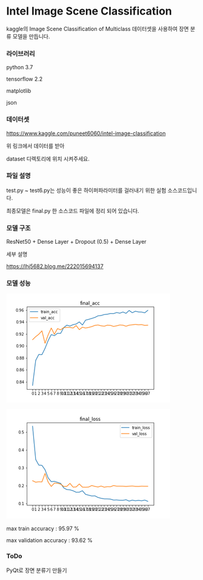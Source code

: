 # Intel Image Scene Classification

kaggle의 Image Scene Classification of Multiclass 데이터셋을 사용하여 장면 분류 모델을 만듭니다.



### 라이브러리

python 3.7

tensorflow 2.2

matplotlib

json



### 데이터셋

https://www.kaggle.com/puneet6060/intel-image-classification

위 링크에서 데이터를 받아

dataset 디렉토리에 위치 시켜주세요.



### 파일 설명

test.py ~ test6.py는 성능이 좋은 하이퍼파라미터를 걸러내기 위한 실험 소스코드입니다.

최종모델은 final.py 한 소스코드 파일에 정리 되어 있습니다.



### 모델 구조

ResNet50 + Dense Layer + Dropout (0.5) + Dense Layer

세부 설명

https://lhj5682.blog.me/222015694137



### 모델 성능

![final_acc](final_acc.png)

![final_loss](final_loss.png)

max train accuracy : 95.97 %

max validation accuracy : 93.62 %



### ToDo

PyQt로 장면 분류기 만들기